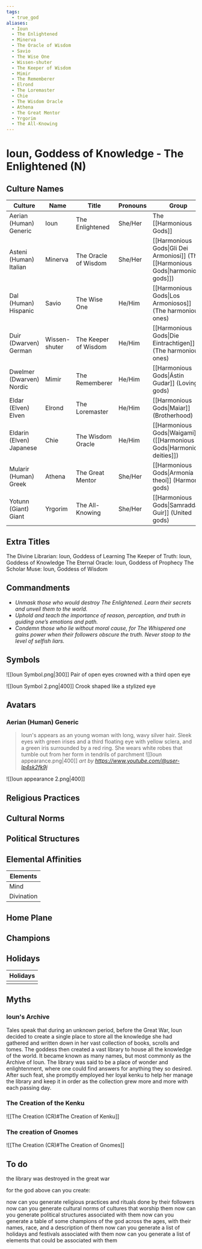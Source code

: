 ```yaml
---
tags:
  - true_god
aliases:
  - Ioun
  - The Enlightened      
  - Minerva       
  - The Oracle of Wisdom 
  - Savio         
  - The Wise One         
  - Wissen-shuter 
  - The Keeper of Wisdom 
  - Mimir         
  - The Rememberer       
  - Elrond        
  - The Loremaster       
  - Chie          
  - The Wisdom Oracle    
  - Athena        
  - The Great Mentor     
  - Yrgorim       
  - The All-Knowing      
---
```

# Ioun, Goddess of Knowledge - The Enlightened (N)

## Culture Names

| Culture                  | Name          | Title                | Pronouns | Group                                                                             |
| ------------------------ | ------------- | -------------------- | -------- | --------------------------------------------------------------------------------- |
| Aerian (Human) Generic   | Ioun          | The Enlightened      | She/Her  | The [[Harmonious Gods]]                                                           |
| Asteni (Human) Italian   | Minerva       | The Oracle of Wisdom | She/Her  | [[Harmonious Gods\|Gli Dei Armoniosi]] (The [[Harmonious Gods\|harmonious gods]]) |
| Dal (Human) Hispanic     | Savio         | The Wise One         | He/Him   | [[Harmonious Gods\|Los Armoniosos]] (The harmonious ones)                         |
| Duir (Dwarven) German    | Wissen-shuter | The Keeper of Wisdom | He/Him   | [[Harmonious Gods\|Die Eintrachtigen]] (The harmonious ones)                      |
| Dwelmer (Dwarven) Nordic | Mimir         | The Rememberer       | He/Him   | [[Harmonious Gods\|Ástin Gudar]] (Loving gods)                                    |
| Eldar (Elven) Elven      | Elrond        | The Loremaster       | He/Him   | [[Harmonious Gods\|Maiar]] (Brotherhood)                                          |
| Eldarin (Elven) Japanese | Chie          | The Wisdom Oracle    | He/Him   | [[Harmonious Gods\|Waigami]]([[Harmonious Gods\|Harmonious deities]])             |
| Mularir (Human) Greek    | Athena        | The Great Mentor     | She/Her  | [[Harmonious Gods\|Armonía theoí]] (Harmony gods)                                 |
| Yotunn (Giant) Giant     | Yrgorim       | The All-Knowing      | She/Her  | [[Harmonious Gods\|Samraddar Guir]] (United gods)                                 |

## Extra Titles
The Divine Librarian: Ioun, Goddess of Learning
The Keeper of Truth: Ioun, Goddess of Knowledge
The Eternal Oracle: Ioun, Goddess of Prophecy
The Scholar Muse: Ioun, Goddess of Wisdom
## Commandments
- _Unmask those who would destroy The Enlightened. Learn their secrets and unveil them to the world._
- _Uphold and teach the importance of reason, perception, and truth in guiding one’s emotions and path._
- _Condemn those who lie without moral cause, for The Whispered one gains power when their followers obscure the truth. Never stoop to the level of selfish liars._

## Symbols

![[Ioun Symbol.png|300]]
Pair of open eyes crowned with a third open eye

![[Ioun Symbol 2.png|400]]
Crook shaped like a stylized eye

## Avatars
### Aerian (Human) Generic
> Ioun's appears as an young woman with long, wavy silver hair. Sleek eyes with green irises and a third floating eye with yellow sclera, and a green iris surrounded by a red ring. She wears white robes that tumble out from her form in tendrils of parchment
![[Ioun appearance.png|400]]
_art by https://www.youtube.com/@user-lp4sk2fk9j_

![[Ioun appearance 2.png|400]]
## Religious Practices

## Cultural Norms

## Political Structures

## Elemental Affinities

| Elements   |
| ---------- |
| Mind       |
| Divination |

## Home Plane

## Champions

## Holidays

| Holidays |
| ---- |
|  |

## Myths

### Ioun's Archive

Tales speak that during an unknown period, before the Great War, Ioun decided to create a single place to store all the knowledge she had gathered and written down in her vast collection of books, scrolls and tomes. The goddess then created a vast library to house all the knowledge of the world. It became known as many names, but most commonly as the Archive of Ioun. The library was said to be a place of wonder and enlightenment, where one could find answers for anything they so desired. After such feat, she promptly employed her loyal kenku to help her manage the library and keep it in order as the collection grew more and more with each passing day.

### The Creation of the Kenku

![[The Creation (CR)#The Creation of Kenku]]

### The creation of Gnomes

![[The Creation (CR)#The Creation of Gnomes]]
## To do
the library was destroyed in the great war

for the god above can you create:

now can you generate religious practices and rituals done by their followers 
now can you generate cultural norms of cultures that worship them
now can you generate political structures associated with them
now can you generate a table of some champions of the god across the ages, with their names, race, and a description of them
now can you generate a list of holidays and festivals associated with them
now can you generate a list of elements that could be associated with them